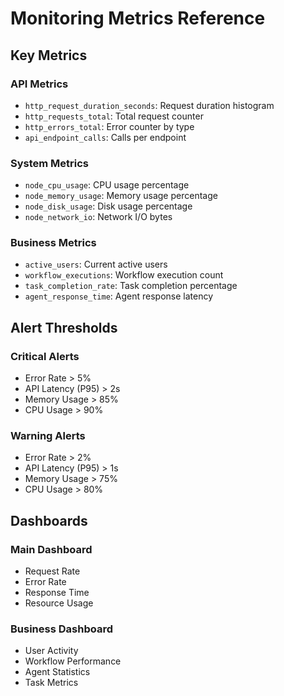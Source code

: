 # Monitoring Metrics Reference

## Key Metrics

### API Metrics
- `http_request_duration_seconds`: Request duration histogram
- `http_requests_total`: Total request counter
- `http_errors_total`: Error counter by type
- `api_endpoint_calls`: Calls per endpoint

### System Metrics
- `node_cpu_usage`: CPU usage percentage
- `node_memory_usage`: Memory usage percentage
- `node_disk_usage`: Disk usage percentage
- `node_network_io`: Network I/O bytes

### Business Metrics
- `active_users`: Current active users
- `workflow_executions`: Workflow execution count
- `task_completion_rate`: Task completion percentage
- `agent_response_time`: Agent response latency

## Alert Thresholds

### Critical Alerts
- Error Rate > 5%
- API Latency (P95) > 2s
- Memory Usage > 85%
- CPU Usage > 90%

### Warning Alerts
- Error Rate > 2%
- API Latency (P95) > 1s
- Memory Usage > 75%
- CPU Usage > 80%

## Dashboards

### Main Dashboard
- Request Rate
- Error Rate
- Response Time
- Resource Usage

### Business Dashboard
- User Activity
- Workflow Performance
- Agent Statistics
- Task Metrics